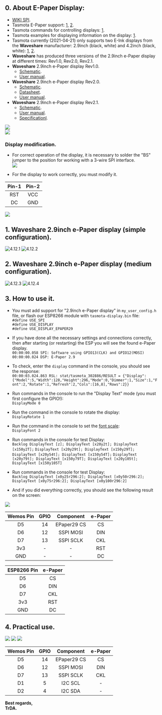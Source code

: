 ## 0.  About E-Paper Display:
- [WIKI SPI](https://en.wikipedia.org/wiki/Serial_Peripheral_Interface). 
- Tasmota E-Paper support: [1](https://tasmota.github.io/docs/Displays/#notes-on-e-paper-displays), [2](https://tasmota.github.io/docs/Displays/#hardware-connections).
- Tasmota commands for controlling displays: [1](https://tasmota.github.io/docs/Commands/#displays).
- Tasmota examples for displaying information on the display: [1](https://tasmota.github.io/docs/Displays/#rule-examples-for-scripting-examples-see-scripting-docs).
- Tasmota currently (2021-04-21) only supports two E-Ink displays from the **Waveshare** manufacturer: 2.9inch (black, white) and 4.2inch (black, white): [1](https://www.waveshare.com/2.9inch-e-paper-module.htm), [2](https://www.waveshare.com/4.2inch-e-Paper-Module.htm).  
- **Waveshare** has produced three versions of the 2.9inch e-Paper display at different times: Rev1.0, Rev2.0, Rev2.1.
- **Waveshare** 2.9inch e-Paper display Rev1.0.
  - [Schematic](https://github.com/TrDA-hab/Projects/blob/master/E-PAPER/V10/20181015111121!2.9inch_e-Paper_Schematic.pdf).
  - [User manual](https://github.com/TrDA-hab/Projects/blob/master/E-PAPER/V21/2.9inch-e-paper-module-user-manual-en.pdf). 
- **Waveshare** 2.9inch e-Paper display Rev2.0.
  - [Schematic](https://github.com/TrDA-hab/Projects/blob/master/E-PAPER/V20/20200103064632!2.9inch_e-Paper_Schematic.pdf).
  - [Datasheet](https://github.com/TrDA-hab/Projects/blob/master/E-PAPER/V20/20200331114041!2.9inch_e-Paper_Datasheet.pdf).
  - [User manual](https://github.com/TrDA-hab/Projects/blob/master/E-PAPER/V21/2.9inch-e-paper-module-user-manual-en.pdf). 
- **Waveshare** 2.9inch e-Paper display Rev2.1.
  - [Schematic](https://github.com/TrDA-hab/Projects/blob/master/E-PAPER/V21/2.9inch_e-Paper_Schematic.pdf).
  - [User manual](https://github.com/TrDA-hab/Projects/blob/master/E-PAPER/V21/2.9inch-e-paper-module-user-manual-en.pdf). 
  - [Specificationl](https://github.com/TrDA-hab/Projects/blob/master/E-PAPER/V21/2.9inch-e-paper-v2-specification.pdf).  
 
 ![](https://raw.githubusercontent.com/TrDA-hab/Projects/master/E-PAPER/20210422_095444.jpg)  
 ![](https://raw.githubusercontent.com/TrDA-hab/Projects/master/E-PAPER/20210422_095345.jpg)  
 
 ### Display modification. 
- For correct operation of the display, it is necessary to solder the "BS" jumper to the position for working with a 3-wire SPI interface.  
![](https://raw.githubusercontent.com/TrDA-hab/Projects/master/E-PAPER/003.jpg)  

- For the display to work correctly, you must modify it.  

Pin-1|Pin-2
:-:|:-:
RST|VCC
DC|GND

 ![](https://raw.githubusercontent.com/TrDA-hab/Projects/master/E-PAPER/20210422_100745.jpg)   

## 1. **Waveshare** 2.9inch e-Paper display (simple configuration).

![4.12.1](https://raw.githubusercontent.com/TrDA-hab/Projects/master/E-PAPER/4121.jpg)
![4.12.2](https://raw.githubusercontent.com/TrDA-hab/Projects/master/E-PAPER/4122.jpg) 

## 2. **Waveshare** 2.9inch e-Paper display (medium configuration).
![4.12.3](https://raw.githubusercontent.com/TrDA-hab/Projects/master/E-PAPER/4123.jpg)
![4.12.4](https://raw.githubusercontent.com/TrDA-hab/Projects/master/E-PAPER/4124.jpg)  

## 3. How to use it.  
 - You must add support for "2.9inch e-Paper display" in `my_user_config.h` file, or flash our ESP8266 module with `tasmota-display.bin` file:   
   `#define USE_SPI`  
   `#define USE_DISPLAY`  
   `#define USE_DISPLAY_EPAPER29`  
 - If you have done all the necessary settings and connections correctly, then after starting (or restarting) the ESP you will see the found e-Paper display.     
  `00:00:00.058 SPI: Software using GPIO13(CLK) and GPIO12(MOSI)`  
  `00:00:00.024 DSP: E-Paper 2.9`  
 - To check, enter the `display` command in the console, you should see the response:   
  `00:00:03.024.863 RSL: stat/tasmota_302886/RESULT = {"Display":{"Model":5,"Width":128,"Height":296,"Mode":0,"Dimmer":1,"Size":1,"Font":2,"Rotate":1,"Refresh":2,"Cols":[16,8],"Rows":2}}`  
 - Run commands in the console to run the "Display Text" mode (you must first configure the GPIO!):  
    `DisplayMode 0`  
- Run the command in the console to rotate the display:  
    `DisplayRotate 1` 
- Run the command in the console to set the [font scale](https://tasmota.github.io/docs/Commands/#displayfont):   
    `DisplayFont 2`  
 - Run commands in the console for test Display:  
    `Backlog DisplayText [z]; DisplayText [x20y2t]; DisplayText [x150y2T];` 
    `DisplayText [x20y29t]; DisplayText [x150y29T]; DisplayText [x20y54t]; DisplayText [x150y54T];`
    `DisplayText [x20y79t]; DisplayText [x150y79T]; DisplayText [x20y105t]; DisplayText [x150y105T]`   
    
 - Run commands in the console for test Display:  
    `Backlog DisplayText [x0y25r296:2]; DisplayText [x0y50r296:2]; DisplayText [x0y75r296:2]; DisplayText [x0y100r296:2]`    
 - And if you did everything correctly, you should see the following result on the screen:  

![](https://raw.githubusercontent.com/TrDA-hab/Projects/master/E-PAPER/20210422_214833.jpg)

Wemos Pin|GPIO|Component|e-Paper|
:-:|:-:|:-:|:-:
D5|14|EPaper29 CS|CS
D6|12|SSPI MOSI|DIN
D7|13|SSPI SCLK|CKL
3v3|-|-|RST
GND|-|-|DC


ESP8266 Pin|e-Paper|
:-:|:-:
D5|CS
D6|DIN
D7|CKL
3v3|RST
GND|DC


## 4. Practical use.

![](https://raw.githubusercontent.com/TrDA-hab/Projects/master/E-PAPER/3000x_image.jpg)
![](https://raw.githubusercontent.com/TrDA-hab/Projects/master/Solar/20210208_221613.jpg)
![](https://raw.githubusercontent.com/TrDA-hab/Projects/master/E-PAPER/20210422_101451.jpg)

Wemos Pin|GPIO|Component|e-Paper|
:-:|:-:|:-:|:-:
D5|14|EPaper29 CS|CS
D6|12|SSPI MOSI|DIN
D7|13|SSPI SCLK|CKL
D1|5|I2C SCL|-
D2|4|I2C SDA|-

**Best regards,   
TrDA.**
